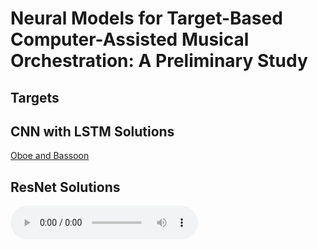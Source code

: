 # Neural Models for Target-Based Computer-Assisted Musical Orchestration: A Preliminary Study

## Targets

## CNN with LSTM Solutions

[Oboe and Bassoon](/orchestrated_targets/cnn_n%3D10/orchestrated_mix_ObA4_BnC%233.wav)

## ResNet Solutions

<audio controls>
  <source src="horse.ogg" type="audio/ogg">
  <source src="horse.mp3" type="audio/mpeg">
Your browser does not support the audio element.
</audio>
